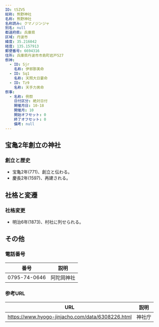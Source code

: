 ```yaml
---
ID: t5ZV5
総称: 熊野神社
名称: 熊野神社
名称読み: クマノジンジャ
別名: null
都道府県: 兵庫県
区域: 丹波市
緯度: 35.216042
経度: 135.157913
郵便番号: 6694316
住所: 兵庫県丹波市市島町岩戸527
祭神:
  - ID: Sjr
    名称: 伊邪那美命
  - ID: Sq1
    名称: 天照大日霎命
  - ID: Tz9
    名称: 天手力男命
祭事:
  - 名称: 例祭
    日付区分: 絶対日付
    開催月日: 10-18
    開催月: 10
    開始オフセット: 0
    終了オフセット: 0
    備考: null
---
```


## 宝亀2年創立の神社

### 創立と歴史

- 宝亀2年(771)、創立と伝わる。
- 慶長2年(1597)、再建される。

## 社格と変遷

### 社格変更

- 明治6年(1873)、村社に列せられる。

## その他

### 電話番号

| 番号         | 説明       |
| ------------ | ---------- |
| 0795-74-0646 | 阿陀岡神社 |

### 参考URL

| URL                                              | 説明   |
| ------------------------------------------------ | ------ |
| https://www.hyogo-jinjacho.com/data/6308226.html | 神社庁 |
